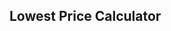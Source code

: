 ## Lowest Price Calculator

[Wiki]: https://github.com/Seongjun-Moon/Lowest-Price-Calculator/wiki	"Wiki"







